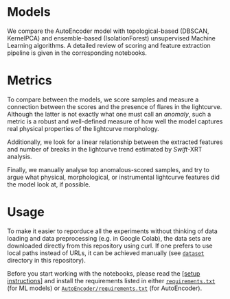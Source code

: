 # Models
We compare the AutoEncoder model with topological-based (DBSCAN, KernelPCA) and ensemble-based (IsolationForest) unsupervised Machine Learning algorithms. A detailed review of scoring and feature extraction pipeline is given in the corresponding notebooks.

# Metrics
To compare between the models, we score samples and measure a connection between the scores and the presence of flares in the lightcurve. Although the latter is not exactly what one must call an *anomaly*, such a metric is a robust and well-defined  measure of how well the model captures real physical properties of the lightcurve morphology. 

Additionally, we look for a linear relationship between the extracted features and number of breaks in the lightcurve trend estimated by *Swift*-XRT analysis. 

Finally, we manually analyse top anomalous-scored samples, and try to argue what physical, morphological, or instrumental lightcurve features did the model look at, if possible.

# Usage
To make it easier to reporduce all the experiments without thinking of data loading and data preprocessing (e.g. in Google Colab), the data sets are downloaded directly from this repository using curl. If one prefers to use local paths instead of URLs, it can be achieved manually (see [`dataset`](/dataset) directory in this repository).

Before you start working with the notebooks, please read the <a href="/README.md/#setup"> [setup instructions]</a> and install the requirements listed in either [`requirements.txt`](requirements.txt) (for ML models) or [`AutoEncoder/requirements.txt`](AutoEncoder/requirements.txt) (for AutoEncoder).
